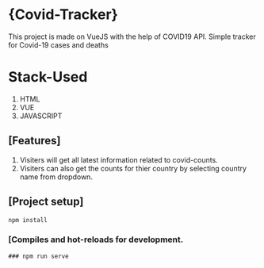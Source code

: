 # {Covid-Tracker}
This project is made on VueJS with the help of COVID19 API.
Simple tracker for Covid-19 cases and deaths

# Stack-Used
1. HTML
2. VUE
3. JAVASCRIPT

## [Features]
1. Visiters will get all latest information related to covid-counts.
2. Visiters can also get the counts for thier country by selecting country name from dropdown.

## [Project setup]
```
npm install
```

### [Compiles and hot-reloads for development.

```
### npm run serve


```



